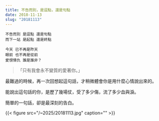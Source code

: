 ```yaml
---
title: 不告而別，是逗點，還是句點
date: 2018-11-13
slug: "20181113"
---
```


```
不告而別 是逗點 還是句點
而下一站 是起點 還是終點

今天 已不再是昨天
眼前 也不再是從前
愛恨情仇 誰是誰非？
```

> 「只有我會永不變質的愛著你。」

最難過的時候，再一次回想起這句話，才稍微體會你是用什麼心情說出來的。

能說出這句話的你，是歷了幾場仗，受了多少傷，流了多少血與淚。

簡單的一句話，卻是最深刻的告白。

{{< figure src="/~2025/20181113.jpg" caption="" >}}
